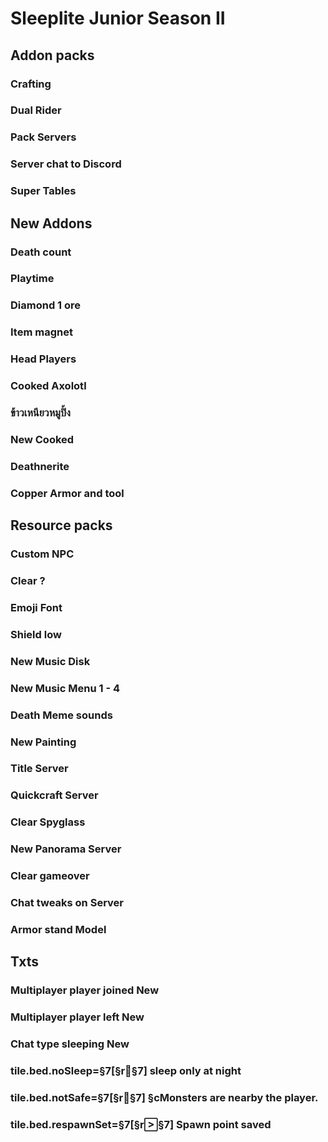 # Sleeplite Junior Season II

## Addon packs
### Crafting
### Dual Rider
### Pack Servers
### Server chat to Discord
### Super Tables

## New Addons
### Death count
### Playtime
### Diamond 1 ore
### Item magnet
### Head Players
### Cooked Axolotl
### ข้าวเหนียวหมูปิ้ง
### New Cooked
### Deathnerite 
### Copper Armor and tool

## Resource packs
### Custom NPC
### Clear ? 
### Emoji Font
### Shield low
### New Music Disk
### New Music Menu 1 - 4
### Death Meme sounds
### New Painting
### Title Server
### Quickcraft Server
### Clear Spyglass
### New Panorama Server
### Clear gameover
### Chat tweaks on Server
### Armor stand Model

## Txts

### Multiplayer player joined New
### Multiplayer player left New
### Chat type sleeping New
### tile.bed.noSleep=§7[§r§7] sleep only at night 
### tile.bed.notSafe=§7[§r§7] §cMonsters are nearby the player.
### tile.bed.respawnSet=§7[§r§7] Spawn point saved



